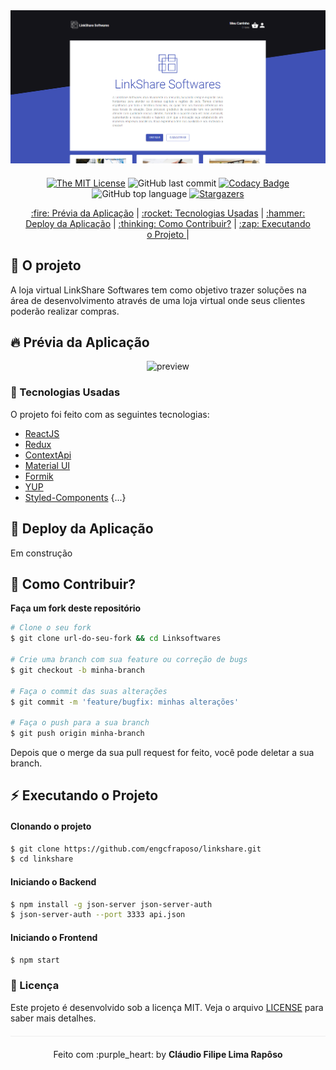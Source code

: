 <div align="center" style="margin-bottom: 20px;">
<img alt="linkshare" src="./img/logo.png" width="auto" heigth="auto"/>
</div>

<div align="center" style="margin: 20px;">

[![The MIT License](https://img.shields.io/badge/license-MIT-green.svg?style=flat-square)](http://github.com/engcfraposo/linkshare/LICENSE.md)
![GitHub last commit](https://img.shields.io/github/last-commit/engcfraposo/linkshare?color=green&style=flat-square)
[![Codacy Badge](https://app.codacy.com/project/badge/Grade/30e0ef7a3c2146498723e53c9fcaeda7)](https://www.codacy.com/manual/engcfraposo/linkshare_2?utm_source=github.com&amp;utm_medium=referral&amp;utm_content=engcfraposo/linkshare&amp;utm_campaign=Badge_Grade)
![GitHub top language](https://img.shields.io/github/languages/top/engcfraposo/linkshare?style=flat-square)
<a href="https://github.com/engcfraposo/linkshare/stargazers">
    <img alt="Stargazers" src="https://img.shields.io/github/stars/engcfraposo/linkshare?style=social">
  </a>


<p align="center" >
  <a href="#fire-prévia-da-aplicação"> :fire: Prévia da Aplicação</a> |
  <a href="#rocket-tecnologias-usadas"> :rocket: Tecnologias Usadas</a> |
  <a href="#hammer-deploy-da-aplicação"> :hammer: Deploy da Aplicação</a> |
  <a href="#thinking-como-contribuir?"> :thinking: Como Contribuir?</a> |
  <a href="#zap-executando-o-projeto"> :zap: Executando o Projeto </a> |
</p>

</div>

## :barber: O projeto

A loja virtual LinkShare Softwares tem como objetivo trazer soluções na área de desenvolvimento através de uma loja virtual onde seus clientes poderão realizar compras.

## :fire: Prévia da Aplicação

<div align="center">
<img src="./img/dashboard.gif" alt="preview"/>
</div>

### :rocket: Tecnologias Usadas

O projeto foi feito com as seguintes tecnologias:

- [ReactJS](https://pt-br.reactjs.org/)
- [Redux](https://recharts.org/)
- [ContextApi](https://pt-br.reactjs.org/docs/context.html)
- [Material UI](https://material-ui.com/pt/)
- [Formik](https://formik.org/)
- [YUP](https://www.npmjs.com/package/yup)
- [Styled-Components](https://styled-components.com/)
{...}

## :hammer: Deploy da Aplicação

Em construção


## :thinking: Como Contribuir?
**Faça um fork deste repositório**

```bash
# Clone o seu fork
$ git clone url-do-seu-fork && cd Linksoftwares

# Crie uma branch com sua feature ou correção de bugs
$ git checkout -b minha-branch

# Faça o commit das suas alterações
$ git commit -m 'feature/bugfix: minhas alterações'

# Faça o push para a sua branch
$ git push origin minha-branch
```

Depois que o merge da sua pull request for feito, você pode deletar a sua branch.

## :zap: Executando o Projeto
#### Clonando o projeto
```sh
$ git clone https://github.com/engcfraposo/linkshare.git
$ cd linkshare
```

#### Iniciando o Backend
```sh
$ npm install -g json-server json-server-auth
$ json-server-auth --port 3333 api.json
```

#### Iniciando o Frontend
```sh
$ npm start
```

### :memo: Licença

Este projeto é desenvolvido sob a licença MIT. Veja o arquivo [LICENSE](LICENSE.md) para saber mais detalhes.

<p align="center" style="margin-top: 20px; border-top: 1px solid #eee; padding-top: 20px;">Feito com :purple_heart: by <strong> Cláudio Filipe Lima Rapôso</strong> </p>
